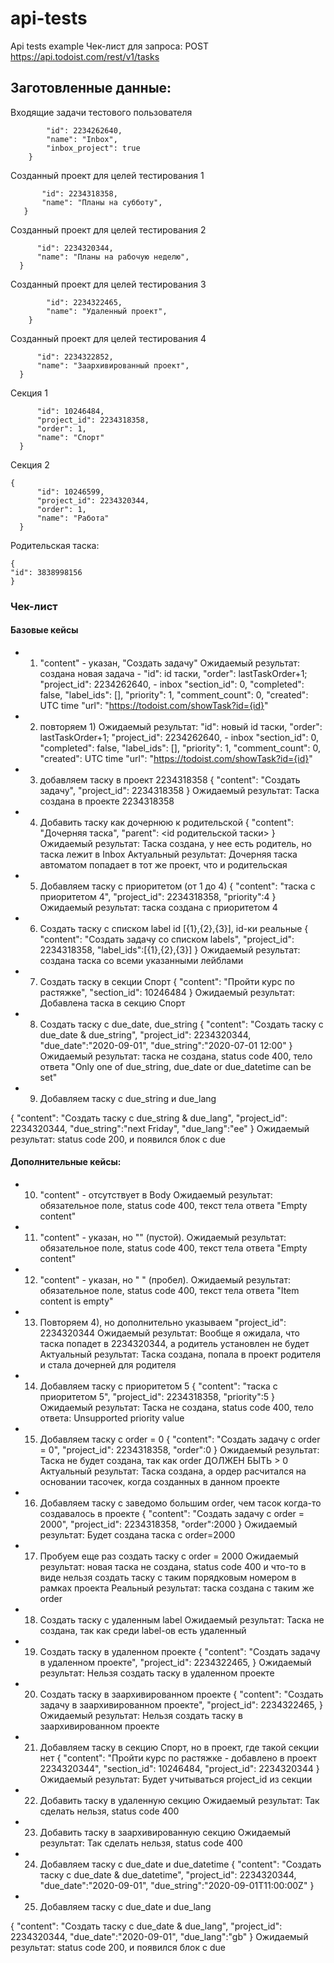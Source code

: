 # api-tests
Api tests example
Чек-лист для запроса: POST https://api.todoist.com/rest/v1/tasks 

## Заготовленные данные:

Входящие задачи тестового пользователя
```{
		"id": 2234262640,
		"name": "Inbox",
		"inbox_project": true
	}
  ```
  
 Созданный проект для целей тестирования 1
 ``` {
		"id": 2234318358,
		"name": "Планы на субботу",
	}
  ```
  
  Созданный проект для целей тестирования 2
  ```{
		"id": 2234320344,
		"name": "Планы на рабочую неделю",
	}
  ```
  
  Созданный проект для целей тестирования 3
```{
		"id": 2234322465,
		"name": "Удаленный проект",
	}
 ```
  Созданный проект для целей тестирования 4
  ```{
		"id": 2234322852,
		"name": "Заархивированный проект",
	}
  ```
  Секция 1
  ```{
		"id": 10246484,
		"project_id": 2234318358,
		"order": 1,
		"name": "Спорт"
	}
  ```
  Секция 2
  ```
  {
		"id": 10246599,
		"project_id": 2234320344,
		"order": 1,
		"name": "Работа"
	}
  ```
  
 Родительская таска:
 ```
 {
 "id": 3838998156
 }
 ```
 ### Чек-лист
 #### Базовые кейсы
 * 1) "content" - указан, "Создать задачу"
Ожидаемый результат: создана новая задача - 
"id": id таски,
"order": lastTaskOrder+1;
"project_id": 2234262640, - inbox
"section_id": 0,
"completed": false,
"label_ids": [],
"priority": 1,
"comment_count": 0,
"created": UTC time
"url": "https://todoist.com/showTask?id={id}"
* 2) повторяем 1)
Ожидаемый результат:
"id": новый id таски,
"order": lastTaskOrder+1;
"project_id": 2234262640, - inbox
"section_id": 0,
"completed": false,
"label_ids": [],
"priority": 1,
"comment_count": 0,
"created": UTC time
"url": "https://todoist.com/showTask?id={id}"
* 3) добавляем таску в проект 2234318358
{
"content": "Создать задачу",
"project_id": 2234318358
}
Ожидаемый результат: 
Таска создана в проекте 2234318358

* 4) Добавить таску как дочернюю к родительской
{
"content": "Дочерняя таска",
"parent": <id родительской таски>
}
Ожидаемый результат: Таска создана, у нее есть родитель, но таска лежит в Inbox
Актуальный результат: Дочерняя таска автоматом попадает в тот же проект, что и родительская

* 5) Добавляем таску с приоритетом  (от 1 до 4)
{
"content": "таска с приоритетом 4",
"project_id": 2234318358,
"priority":4
}
Ожидаемый результат: таска создана с приоритетом 4
* 6) Создать таску с списком label id [{1},{2},{3}], id-ки реальные
{
"content": "Создать задачу cо списком labels",
"project_id": 2234318358,
"label_ids":[{1},{2},{3}]
}
Ожидаемый результат: создана таска со всеми указанными лейблами

* 7) Создать таску в секции Спорт
{
"content": "Пройти курс по растяжке",
"section_id": 10246484
}
Ожидаемый результат: Добавлена таска в секцию Спорт

* 8) Создать таску с due_date, due_string
{
"content": "Создать таску с due_date & due_string",
"project_id": 2234320344,
"due_date":"2020-09-01",
"due_string":"2020-07-01 12:00"
}
Ожидаемый результат: таска не создана, status code 400, тело ответа "Only one of due_string, due_date or due_datetime can be set"

* 9) Добавляем таску с due_string и due_lang

{
"content": "Создать таску с due_string & due_lang",
"project_id": 2234320344,
"due_string":"next Friday",
"due_lang":"ee"
}
Ожидаемый результат: status code 200, и появился блок с due

#### Дополнительные кейсы: 

* 10) "content" - отсутствует в Body
Ожидаемый результат: обязательное поле, status code 400, текст тела ответа "Empty content"
* 11) "content" - указан, но "" (пустой).
Ожидаемый результат: обязательное поле, status code 400, текст тела ответа "Empty content"
* 12) "content" - указан, но " " (пробел).
Ожидаемый результат: обязательное поле, status code 400, текст тела ответа "Item content is empty"

* 13) Повторяем 4), но дополнительно указываем "project_id": 2234320344
Ожидаемый результат: Вообще я ожидала, что таска попадет в 2234320344, а родитель установлен не будет
Актуальный результат: Таска создана, попала в проект родителя и стала дочерней для родителя

* 14) Добавляем таску с приоритетом 5
{
"content": "таска с приоритетом 5",
"project_id": 2234318358,
"priority":5
}
Ожидаемый результат: Таска не создана, status code 400, тело ответа: Unsupported priority value

* 15) Добавляем таску с order = 0
{
"content": "Создать задачу c order = 0",
"project_id": 2234318358,
"order":0
}
Ожидаемый результат: Таска не будет создана, так как order ДОЛЖЕН БЫТЬ > 0
Актуальный результат: Таска создана, а ордер расчитался на основании тасочек, когда созданных в данном проекте

* 16) Добавляем таску c заведомо большим order, чем тасок когда-то создавалось в проекте
{
"content": "Создать задачу c order = 2000",
"project_id": 2234318358,
"order":2000
}
Ожидаемый результат: Будет создана таска с order=2000

* 17) Пробуем еще раз создать таску с order = 2000
Ожидаемый результат: новая таска не создана, status code 400 и  что-то в виде нельзя создать таску с таким порядковым номером в рамках проекта
Реальный результат: таска создана с таким же order

* 18) Создать таску с удаленным label
Ожидаемый результат: Таска не создана, так как среди label-ов есть удаленный

* 19) Создать таску в удаленном проекте
{
"content": "Создать задачу в удаленном проекте",
"project_id": 2234322465,
}
Ожидаемый результат: Нельзя создать таску в удаленном проекте

* 20) Создать таску в заархивированном проекте
{
"content": "Создать задачу в заархивированном проекте",
"project_id": 2234322465,
}
Ожидаемый результат: Нельзя создать таску в заархивированном проекте

* 21) Добавляем таску в секцию Спорт, но в проект, где такой секции нет
{
"content": "Пройти курс по растяжке - добавлено в проект 2234320344",
"section_id": 10246484,
"project_id": 2234320344
}
Ожидаемый результат: Будет учитываться project_id из секции

* 22) Добавить таску в удаленную секцию
Ожидаемый результат: Так сделать нельзя, status code 400

* 23) Добавить таску в заархивированную секцию
Ожидаемый результат: Так сделать нельзя, status code 400

* 24) Добавляем таску с due_date и due_datetime
{
"content": "Создать таску с due_date & due_datetime",
"project_id": 2234320344,
"due_date":"2020-09-01",
"due_string":"2020-09-01T11:00:00Z"
}

* 25) Добавляем таску с due_date и due_lang

{
"content": "Создать таску с due_date & due_lang",
"project_id": 2234320344,
"due_date":"2020-09-01",
"due_lang":"gb"
}
Ожидаемый результат: status code 200, и появился блок с due


